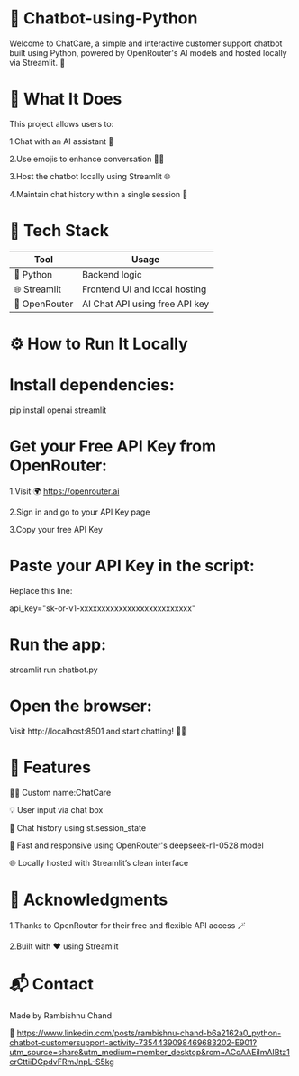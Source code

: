 ﻿# 🤖 Chatbot-using-Python
Welcome to ChatCare, a simple and interactive customer support chatbot built using Python, powered by OpenRouter's AI models and hosted locally via Streamlit. 🚀



# 🧠 What It Does

This project allows users to:

1.Chat with an AI assistant 🤝

2.Use emojis to enhance conversation 💬✨

3.Host the chatbot locally using Streamlit 🌐

4.Maintain chat history within a single session 🧾




# 🔧 Tech Stack
| Tool          | Usage                          |
| ------------- | ------------------------------ |
| 🐍 Python     | Backend logic                  |
| 🌐 Streamlit  | Frontend UI and local hosting  |
| 🔑 OpenRouter | AI Chat API using free API key |




# ⚙️ How to Run It Locally

# Install dependencies:

pip install openai streamlit


# Get your Free API Key from OpenRouter:

1.Visit 🌍 https://openrouter.ai

2.Sign in and go to your API Key page

3.Copy your free API Key


# Paste your API Key in the script:

Replace this line:

api_key="sk-or-v1-xxxxxxxxxxxxxxxxxxxxxxxxxx"


# Run the app:
streamlit run chatbot.py


# Open the browser:
Visit http://localhost:8501 and start chatting! 💬🤖




# 🧾 Features

👨‍💻 Custom name:ChatCare

💡 User input via chat box

📜 Chat history using st.session_state

🎯 Fast and responsive using OpenRouter's deepseek-r1-0528 model

🌐 Locally hosted with Streamlit’s clean interface




# 🤝 Acknowledgments

1.Thanks to OpenRouter for their free and flexible API access 🪄

2.Built with ❤️ using Streamlit

# 📬 Contact

Made by Rambishnu Chand

🔗 https://www.linkedin.com/posts/rambishnu-chand-b6a2162a0_python-chatbot-customersupport-activity-7354439098469683202-E901?utm_source=share&utm_medium=member_desktop&rcm=ACoAAEilmAIBtz1crCttiiDGpdvFRmJnpL-S5kg
